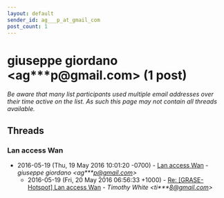 ```yaml
---
layout: default
sender_id: ag___p_at_gmail_com
post_count: 1
---
```


# giuseppe giordano <ag***p<span>@</span>gmail.com> (1 post)

_Be aware that many list participants used multiple email addresses over their time active on the list. As such this page may not contain all threads available._

## Threads

### Lan access  Wan
+ 2016-05-19 (Thu, 19 May 2016 10:01:20 -0700) - [Lan access  Wan](/archive/2016/05/a8944947f15b5705612a76be4b8b1097277d38b53880dc1bb3b39558d344a358) - _giuseppe giordano \<ag***p@gmail.com\>_
  + 2016-05-19 (Fri, 20 May 2016 06:56:33 +1000) - [Re: [GRASE-Hotspot] Lan access Wan](/archive/2016/05/fb40c0d5f6783ec56b15f8914104725229b3696d85b9a5f6a93a8610683c10a5) - _Timothy White \<ti***8@gmail.com\>_

